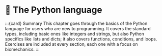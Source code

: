 # 📖 The Python language

:::{card} Summary
This chapter goes through the basics of the Python language for users who are new to programming. It covers the standard types, including basic ones like integers and strings, but also Python specifics like lists and dicts; it also covers functions, conditions, and loops. Exercises are included at every section, each one with a focus on biomechanics.
:::

```{tableofcontents}
```
